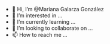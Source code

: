 - 👋 Hi, I’m @Mariana Galarza González
- 👀 I’m interested in ...
- 🌱 I’m currently learning ...
- 💞️ I’m looking to collaborate on ...
- 📫 How to reach me ...

<!---
Mari21122005/Mari21122005 is a ✨ special ✨ repository because its `README.md` (this file) appears on your GitHub profile.
You can click the Preview link to take a look at your changes.
---











